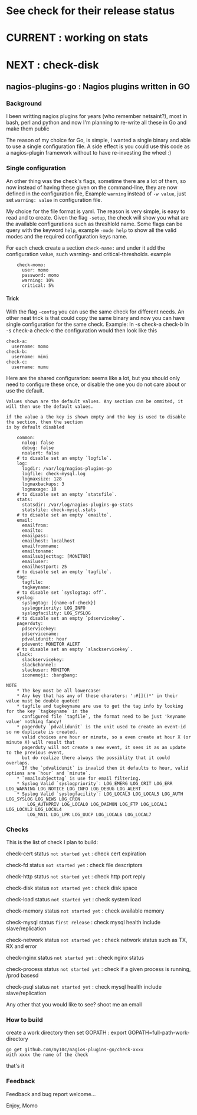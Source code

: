 
# See check for their release status
# CURRENT : working on stats
# NEXT    : check-disk

## nagios-plugins-go : Nagios plugins written in GO

### Background
I been writting nagios plugins for years (who remember netsaint?), most in
bash, perl and python and now I'm planning to re-write all these in Go and
make them public

The reason of my choice for Go, is simple, I wanted a single binary and able
to use a single configuration file. A side effect is you could use this code
as a nagios-plugin framework without to have re-investing the wheel :)

### Single configuration
An other thing was the check's flags, sometime there are a lot of them, so now instead
of having these given on the command-line, they are now defined in the configuration file,
Example `warning` instead of `-w value`, just set `warning: value` in configuration file.

My choice for the file format is yaml. The reason is very simple, is easy to read
and to create. Given the flag `-setup`, the check will show you what are the available
configurations such as threshlold name. Some flags can be query with the keyword `help`,
example `-mode help` to show all the valid modes and the required configuration keys name.

For each check create a section `check-name:` and under it add the configuration value,
such warning- and critical-thresholds.
example

```
	check-momo:
	  user: momo
	  password: momo
	  warning: 10%
	  critical: 5%
```

#### Trick
With the flag `-config` you can use the same check for different needs. An other neat trick
is that could copy the same binary and now you can have single configuration for the same check.
Example:
	ln -s check-a check-b
	ln -s check-a check-c
the configuration would then look like this
```
check-a:
  username: momo
check-b:
  username: mimi
check-c:
  username: mumu
```

Here are the shared configurarion:
seems like a lot, but you should only need to configure these once, or disable the one
you do not care about or use the default.

`Values shown are the default values. Any section can be ommited, it will then use the default values.`
```
if the value a the key is shown empty and the key is used to disable the section, then the section
is by default disabled
```
```
	common:
	  nolog: false
	  debug: false
	  noalert: false
	# to disable set an empty `logfile`.
	log:
	  logdir: /var/log/nagios-plugins-go
	  logfile: check-mysql.log
	  logmaxsize: 128
	  logmaxbackups: 3
	  logmaxage: 10
	# to disable set an empty `statsfile`.
	stats:
	  statsdir: /var/log/nagios-plugins-go-stats
	  statsfile: check-mysql.stats
	# to disable set an empty `emailto`.
	email:
	  emailfrom:
	  emailto:
	  emailpass:
	  emailhost: localhost
	  emailfromname:
	  emailtoname:
	  emailsubjecttag: [MONITOR]
	  emailuser:
	  emailhostport: 25
	# to disable set an empty `tagfile`.
	tag:
	  tagfile:
	  tagkeyname:
	# to disable set `syslogtag: off`.
	syslog:
	  syslogtag: [{name-of-check}]
	  syslogpriority: LOG_INFO
	  syslogfacility: LOG_SYSLOG
	# to disable set an empty `pdservicekey`.
	pagerduty:
	  pdservicekey:
	  pdservicename:
	  pdvalidunit: hour
	  pdevent: MONITOR ALERT
	# to disable set an empty `slackservicekey`.
	slack:
	  slackservicekey:
	  slackchannel:
	  slackuser: MONITOR
	  iconemoji: :bangbang:

NOTE
	* The key most be all lowercase!
	* Any key that has any of these charaters: ':#[]()*' in their value must be double quoted!
	* tagfile and tagkeyname are use to get the tag info by looking for the key `tagkeyname` in the
	  configured file `tagfile`, the format need to be just 'keyname value' nothing fancy!
	* pagerduty `pdvalidunit` is the unit used to create an event-id so no duplicate is created.
	  valid choices are hour or minute, so a even create at hour X (or minute X) will result that
	  pagerduty will not create a new event, it sees it as an update to the previous event,
	  but do realize there always the possiblity that it could overlaps.
	  If the `pdvalidunit` is invalid then it defaults to hour, valid options are `hour` and `minute`.
	* `emailsubjecttag` is use for email filtering.
	* Syslog Valid `syslogpriority`: LOG_EMERG LOG_CRIT LOG_ERR LOG_WARNING LOG_NOTICE LOG_INFO LOG_DEBUG LOG_ALERT
	* Syslog Valid `syslogfacility`: LOG_LOCAL3 LOG_LOCAL5 LOG_AUTH LOG_SYSLOG LOG_NEWS LOG_CRON
		LOG_AUTHPRIV LOG_LOCAL0 LOG_DAEMON LOG_FTP LOG_LOCAL1 LOG_LOCAL2 LOG_LOCAL4
		LOG_MAIL LOG_LPR LOG_UUCP LOG_LOCAL6 LOG_LOCAL7
```


### Checks
This is the list of check I plan to build:

check-cert status `not started yet` 	: check cert expiration

check-fd status `not started yet` 		: check file descriptors

check-http status `not started yet`		: check http port reply

check-disk status `not started yet`		: check disk space

check-load status `not started yet`		: check system load

check-memory status `not started yet`	: check available memory

check-mysql status `first release`		: check mysql health include slave/replication

check-network status `not started yet`	: check network status such as TX, RX and error

check-nginx status `not started yet`	: check nginx status

check-process status `not started yet`	: check if a given process is running, /prod basesd

check-psql status `not started yet`		: check mysql health include slave/replication

Any other that you would like to see? shoot me an email

### How to build

create a work directory then set GOPATH : export GOPATH=full-path-work-directory

```
go get github.com/my10c/nagios-plugins-go/check-xxxx
with xxxx the name of the check
```

that's it


### Feedback
Feedback and bug report welcome...

Enjoy, Momo
